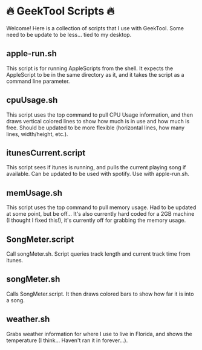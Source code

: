 :fire: GeekTool Scripts :fire:
==============================
Welcome! Here is a collection of scripts that I use with GeekTool. Some need to be update to be less... tied to my desktop.

apple-run.sh
------------
This script is for running AppleScripts from the shell. It expects the AppleScript to be in the same directory as it, and it takes the script as a command line parameter.

cpuUsage.sh
-----------
This script uses the top command to pull CPU Usage information, and then draws vertical colored lines to show how much is in use and how much is free. Should be updated to be more flexible (horizontal lines, how many lines, width/height, etc.).

itunesCurrent.script
--------------------
This script sees if itunes is running, and pulls the current playing song if available. Can be updated to be used with spotify. Use with apple-run.sh.

memUsage.sh
-----------
This script uses the top command to pull memory usage. Had to be updated at some point, but be off... It's also currently hard coded for a 2GB machine (I thought I fixed this!), it's currently off for grabbing the memory usage.

SongMeter.script
----------------
Call songMeter.sh. Script queries track length and current track time from itunes.

songMeter.sh
------------
Calls SongMeter.script. It then draws colored bars to show how far it is into a song.

weather.sh
----------
Grabs weather information for where I use to live in Florida, and shows the temperature (I think... Haven't ran it in forever...).
